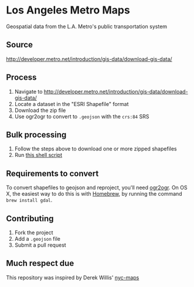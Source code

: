 # Los Angeles Metro Maps

Geospatial data from the L.A. Metro's public transportation system

## Source

http://developer.metro.net/introduction/gis-data/download-gis-data/

## Process

1. Navigate to http://developer.metro.net/introduction/gis-data/download-gis-data/
2. Locate a dataset in the "ESRI Shapefile" format
3. Download the zip file
4. Use ogr2ogr to convert to `.geojson` with the `crs:84` SRS

## Bulk processing

1. Follow the steps above to download one or more zipped shapefiles
2. Run [this shell script](https://gist.github.com/benbalter/5858851)

## Requirements to convert

To convert shapefiles to geojson and reproject, you'll need [ogr2ogr](http://www.gdal.org/ogr2ogr.html). On OS X, the easiest way to do this is with [Homebrew](http://mxcl.github.io/homebrew/), by running the command `brew install gdal`.

## Contributing

1. Fork the project
2. Add a `.geojson` file
3. Submit a pull request

## Much respect due

This repository was inspired by Derek Willis' [nyc-maps](https://github.com/dwillis/nyc-maps/)

